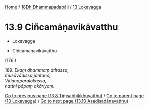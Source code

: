 
[Home](/) / [18Dh Dhammapadapāḷi](...md) / [13 Lokavagga](../18Dh/13.md)

# 13.9 Ciñcamāṇavikāvatthu

* Lokavagga

* Ciñcamāṇavikāvatthu

(176.)

189\. _Ekaṃ dhammaṃ atītassa,_  
_musāvādissa jantuno;_  
_Vitiṇṇaparalokassa,_  
_natthi pāpaṃ akāriyaṃ._  


[Go to previous page (13.8 Tiṃsabhikkhuvatthu)](13.8.md) / [Go to parent page (13 Lokavagga)](../18Dh/13.md) / [Go to next page (13.10 Asadisadānavatthu)](13.10.md)


